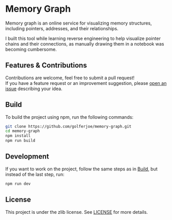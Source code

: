 # Memory Graph

Memory graph is an online service for visualizing memory structures, including pointers, addresses, and their relationships.

I built this tool while learning reverse engineering to help visualize pointer chains and their connections, as manually drawing them in a notebook was becoming cumbersome.

## Features & Contributions

Contributions are welcome, feel free to submit a pull request!  
If you have a feature request or an improvement suggestion, please [open an issue](https://github.com/golferjoe/memory-graph/issues) describing your idea.

## Build

To build the project using npm, run the following commands:

```sh
git clone https://github.com/golferjoe/memory-graph.git
cd memory-graph
npm install
npm run build
```

## Development

If you want to work on the project, follow the same steps as in [Build](#build), but instead of the last step, run:

```sh
npm run dev
```

## License

This project is under the zlib license. See [LICENSE](LICENSE) for more details.
